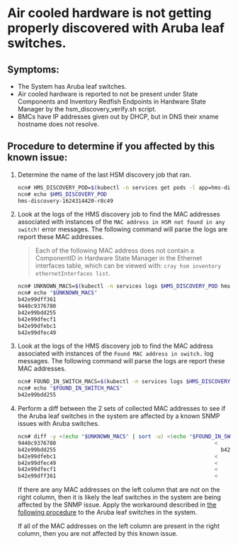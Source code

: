 # Air cooled hardware is not getting properly discovered with Aruba leaf switches.

## Symptoms:
   - The System has Aruba leaf switches.
   - Air cooled hardware is reported to not be present under State Components and Inventory Redfish Endpoints in Hardware State Manager by the hsm_discovery_verify.sh script.
   - BMCs have IP addresses given out by DHCP, but in DNS their xname hostname does not resolve.

## Procedure to determine if you affected by this known issue:
1. Determine the name of the last HSM discovery job that ran.
   ```bash
   ncn# HMS_DISCOVERY_POD=$(kubectl -n services get pods -l app=hms-discovery | tail -n 1 | awk '{ print $1 }')
   ncn# echo $HMS_DISCOVERY_POD
   hms-discovery-1624314420-r8c49
   ```

2. Look at the logs of the HMS discovery job to find the MAC addresses associated with instances of the `MAC address in HSM not found in any switch!` error messages. The following command will parse the logs are report these MAC addresses.
   > Each of the following MAC address does not contain a ComponentID in Hardware State Manager in the Ethernet interfaces table, which can be viewed with: `cray hsm inventory ethernetInterfaces list`.
   ```bash
   ncn# UNKNOWN_MACS=$(kubectl -n services logs $HMS_DISCOVERY_POD hms-discovery | jq 'select(.msg == "MAC address in HSM not found in any switch!").unknownComponent.ID' -r -c)
   ncn# echo "$UNKNOWN_MACS"
   b42e99dff361
   9440c9376780
   b42e99bdd255
   b42e99dfecf1
   b42e99dfebc1
   b42e99dfec49
   ```

3. Look at the logs of the HMS discovery job to find the MAC address associated with instances of the `Found MAC address in switch.` log messages. The following command will parse the logs are report these MAC addresses.
   ```bash
   ncn# FOUND_IN_SWITCH_MACS=$(kubectl -n services logs $HMS_DISCOVERY_POD hms-discovery | jq 'select(.msg == "Found MAC address in switch.").macWithoutPunctuation' -r)
   ncn# echo "$FOUND_IN_SWITCH_MACS"
   b42e99bdd255
   ```

4. Perform a diff between the 2 sets of collected MAC addresses to see if the Aruba leaf switches in the system are affected by a known SNMP issues with Aruba switches.
   ```bash
   ncn# diff -y <(echo "$UNKNOWN_MACS" | sort -u) <(echo "$FOUND_IN_SWITCH_MACS" | sort -u)
   9440c9376780                                                  <
   b42e99bdd255                                                    b42e99bdd255
   b42e99dfebc1                                                  <
   b42e99dfec49                                                  <
   b42e99dfecf1                                                  <
   b42e99dff361                                                  <
   ```

   If there are any MAC addresses on the left column that are not on the right column, then it is likely the leaf switches in the system are being affected by the SNMP issue. Apply the workaround described in [the following procedure](../../install/aruba_snmp_known_issue_10_06_0010.md) to the Aruba leaf switches in the system.

   If all of the MAC addresses on the left column are present in the right column, then you are not affected by this known issue.